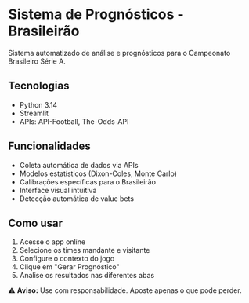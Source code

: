 # Sistema de Prognósticos - Brasileirão

Sistema automatizado de análise e prognósticos para o Campeonato Brasileiro Série A.

## Tecnologias
- Python 3.14
- Streamlit
- APIs: API-Football, The-Odds-API

## Funcionalidades
- Coleta automática de dados via APIs
- Modelos estatísticos (Dixon-Coles, Monte Carlo)
- Calibrações específicas para o Brasileirão
- Interface visual intuitiva
- Detecção automática de value bets

## Como usar
1. Acesse o app online
2. Selecione os times mandante e visitante
3. Configure o contexto do jogo
4. Clique em "Gerar Prognóstico"
5. Analise os resultados nas diferentes abas

⚠️ **Aviso:** Use com responsabilidade. Aposte apenas o que pode perder.